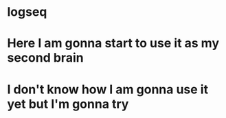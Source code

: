 # logseq
# Here I am gonna start to use it as my second brain
# I don't know how I am gonna use it yet but I'm gonna try
